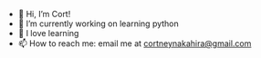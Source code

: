 - 👋 Hi, I’m Cort! 
- 🌱 I’m currently working on learning python
- 💞️ I love learning
- 📫 How to reach me: email me at cortneynakahira@gmail.com

<!---
Quartini/Quartini is a ✨ special ✨ repository because its `README.md` (this file) appears on your GitHub profile.
You can click the Preview link to take a look at your changes.
--->
